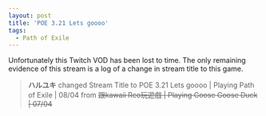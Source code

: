 ```yaml
---
layout: post
title: 'POE 3.21 Lets goooo'
tags:
  - Path of Exile
---
```


Unfortunately this Twitch VOD has been lost to time. The only remaining evidence of this stream is a log of a change in
stream title to this game.

> **ハルユキ** changed Stream Title to POE 3.21 Lets goooo &#124; Playing Path of Exile &#124; 08/04 from ~~跟kawaii Reo玩遊戲 &#124; Playing Goose Goose Duck &#124; 07/04~~